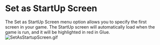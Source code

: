 # Set as StartUp Screen

The Set as StartUp Screen menu option allows you to specify the first screen in your game. The StartUp screen will automatically load when the game is run, and it will be highlighted in red in Glue. ![SetAsStartupScreen.gif](../../.gitbook/assets/migrated\_media-SetAsStartupScreen.gif)
